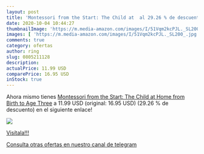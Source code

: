 ```yaml
---
layout: post
title: 'Montessori from the Start: The Child at  al 29.26 % de descuento'
date: 2020-10-04 10:44:27
thumbnailImage: 'https://m.media-amazon.com/images/I/51Vqm2kcPJL._SL200_.jpg'
images: [ 'https://m.media-amazon.com/images/I/51Vqm2kcPJL._SL200_.jpg' ]
comments: true
category: ofertas
author: ring
slug: 0805211128
description:
actualPrice: 11.99 USD
comparePrice: 16.95 USD
inStock: true
---
```


Ahora mismo tienes [Montessori from the Start: The Child at Home  from Birth to Age Three](https://www.amazon.com/dp/0805211128/?tag=redken08-20) a 11.99 USD (original: 16.95 USD) (29.26 %  de descuento) en el siguiente enlace!

[![](https://m.media-amazon.com/images/I/51Vqm2kcPJL._SL200_.jpg)](https://www.amazon.com/dp/0805211128/?tag=redken08-20)

[Visítala!!!](https://www.amazon.com/dp/0805211128/?tag=redken08-20)

[Consulta otras ofertas en nuestro canal de telegram](https://t.me/s/ofertas25)
